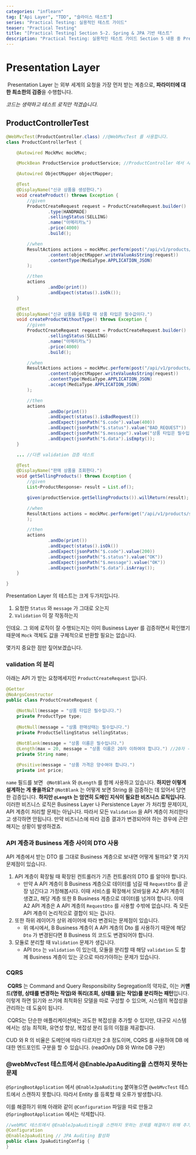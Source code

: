 ```yaml
---
categories: "inflearn"
tag: ["Api Layer", "TDD", "슬라이스 테스트"]
series: "Practical Testing: 실용적인 테스트 가이드"
teaser: "Practical Testing"
title: "[Practical Testing] Section 5-2. Spring & JPA 기반 테스트"
description: "Practical Testing: 실용적인 테스트 가이드 Section 5 내용 중 Presentation Layer 테스트입니다."
---
```


# Presentation Layer

​	Presentation Layer 는 외부 세계의 요청을 가장 먼저 받는 계층으로, **파라미터에 대한 최소한의 검증**을 수행합니다.

*코드는 생략하고 테스트 로직만 적겠습니다.*

## ProductControllerTest

```java
@WebMvcTest(ProductController.class) //@WebMvcTest 를 사용합니다.
class ProductControllerTest {

    @Autowired MockMvc mockMvc;

    @MockBean ProductService productService; //ProductController 에서 사용하는 productService 는 Mock 으로 주입합니다.

    @Autowired ObjectMapper objectMapper;

    @Test
    @DisplayName("신규 상품을 생성한다.")
    void createProduct() throws Exception {
        //given
        ProductCreateRequest request = ProductCreateRequest.builder()
                .type(HANDMADE)
                .sellingStatus(SELLING)
                .name("아메리카노")
                .price(4000)
                .build();

        //when
        ResultActions actions = mockMvc.perform(post("/api/v1/products/new")
                .content(objectMapper.writeValueAsString(request))
                .contentType(MediaType.APPLICATION_JSON)
        );

        //then
        actions
                .andDo(print())
                .andExpect(status().isOk());
    }

    @Test
    @DisplayName("신규 상품을 등록할 때 상품 타입은 필수값이다.")
    void createProductWithoutType() throws Exception {
        //given
        ProductCreateRequest request = ProductCreateRequest.builder()
                .sellingStatus(SELLING)
                .name("아메리카노")
                .price(4000)
                .build();

        //when
        ResultActions actions = mockMvc.perform(post("/api/v1/products/new")
                .content(objectMapper.writeValueAsString(request))
                .contentType(MediaType.APPLICATION_JSON)
                .accept(MediaType.APPLICATION_JSON)
        );

        //then
        actions
                .andDo(print())
                .andExpect(status().isBadRequest())
                .andExpect(jsonPath("$.code").value(400))
                .andExpect(jsonPath("$.status").value("BAD_REQUEST"))
                .andExpect(jsonPath("$.message").value("상품 타입은 필수입니다."))
                .andExpect(jsonPath("$.data").isEmpty());
    }

    ... //다른 validation 검증 테스트

    @Test
    @DisplayName("판매 상품을 조회한다.")
    void getSellingProducts() throws Exception {
        //given
        List<ProductResponse> result = List.of();

        given(productService.getSellingProducts()).willReturn(result);

        //when
        ResultActions actions = mockMvc.perform(get("/api/v1/products/selling")
        );

        //then
        actions
                .andDo(print())
                .andExpect(status().isOk())
                .andExpect(jsonPath("$.code").value(200))
                .andExpect(jsonPath("$.status").value("OK"))
                .andExpect(jsonPath("$.message").value("OK"))
                .andExpect(jsonPath("$.data").isArray());
    }

}
```

Presentation Layer 의 테스트는 크게 두가지입니다.

1. 요청한 `Status` 와 `message` 가 그대로 오는지
2. `Validation` 이 잘 작동하는지

인데요. 그 외에 로직이 잘 수행되는지는 이미 Business Layer 를 검증하면서 확인했기 때문에 `Mock` 객체도 값을 구체적으로 반환할 필요는 없습니다.

몇가지 중요한 점만 짚어보겠습니다.

### validation 의 분리

아래는 API 가 받는 요청메세지인 `ProductCreateRequest` 입니다.

```java
@Getter
@NoArgsConstructor
public class ProductCreateRequest {

    @NotNull(message = "상품 타입은 필수입니다.")
    private ProductType type;
    
    @NotNull(message = "상품 판매상태는 필수입니다.")
    private ProductSellingStatus sellingStatus;
    
    @NotBlank(message = "상품 이름은 필수입니다.")
    @Length(max = 20, message = "상품 이름은 20자 이하여야 합니다.") //20자 -> 도메인에 맞는 특정한 값... String 에 대한 최소한의 조건만 검사
    private String name;

    @Positive(message = "상품 가격은 양수여야 합니다.")
    private int price;
```

`name` 필드를 보면 ` @NotBlank` 와 `@Length` 를 함께 사용하고 있습니다. **하지만 이렇게 설계하는 게 좋을까요?** `@NotBlank` 는 어떻게 보면 String 을 검증하는 데 있어서 당연한 검증입니다. **하지만 `@Length` 는 엄연히 도메인 지식이 필요한 비즈니스 로직입니다.** 이러한 비즈니스 로직은 Business Layer 나 Persistence Layer 가 처리할 문제이지, API 계층이 처리할 문제는 아닙니다. 따라서 모든 `Validation` 을 API 계층이 처리한다고 생각하면 안됩니다. 만약 비즈니스에 따라 검증 결과가 변경되어야 하는 경우에 곤란해지는 상황이 발생하겠죠.

### API 계층과 Business 계층 사이의 DTO 사용

API 계층에서 받는 DTO 를 그대로 Business 계층으로 보내면 어떻게 될까요? 몇 가지 문제점이 있습니다.

1. API 계층이 확장될 때 확장된 컨트롤러가 기존 컨트롤러의 DTO 를 알아야 합니다.
   - 만약 A API 계층이 B Business 계층으로 데이터를 넘길 때 `RequestDto` 를 곧장 넘긴다고 가정해봅시다. 이때 서비스를 확장해서 모바일용 A2 API 계층이 생겼고, 해당 계층 또한 B Business 계층으로 데이터를 넘겨야 합니다. 이때 A2 API 계층은 A API 계층의 `RequestDto` 를 사용할 수밖에 없습니다. 즉 모든 API 계층이 논리적으로 결합이 되는 겁니다.
2. 또한 하위 레이어가 상위 레이어에 따라 변경되는 문제점이 있습니다.
   - 위 예시에서, B Business 계층이 A API 계층의 Dto 를 사용하기 때문에 해당 `Dto` 가 변경된다면 B Business 의 코드도 변경되어야 합니다. 
3. 모듈로 분리할 때 `Validation` 문제가 생깁니다.
   - API `Dto` 는 `validation` 이 있는데, 모듈을 분리할 때 해당 `validation` 도 함께 Business 계층이 있는 곳으로 따라가야하는 문제가 있습니다.

### CQRS

​	**CQRS** 는 Command and Query Responsibility Segregation의 약자로, 이는 커**맨드(명령, 상태를 변경하는 작업)와 쿼리(조회, 상태를 읽는 작업)를 분리하는 패턴**입니다. 이렇게 하면 읽기와 쓰기에 최적화된 모델을 따로 구성할 수 있으며, 시스템의 복잡성을 관리하는 데 도움이 됩니다.

​	CQRS는 단순한 애플리케이션에는 과도한 복잡성을 추가할 수 있지만, 대규모 시스템에서는 성능 최적화, 유연성 향상, 복잡성 분리 등의 이점을 제공합니다. 

CUD 와 R 의 비율은 도메인에 따라 다르지만 2:8 정도이며, CQRS 를 사용하여 DB 에 대한 엔드포인트 구분을 할 수 있습니다. (readOnly DB 와 Write DB 구분)

### @webMvcTest 테스트에서 @EnableJpaAuditing을 스캔하지 못하는 문제

`@SpringBootApplication` 에서 `@EnableJpaAuditing` 붙여놓으면 `@webMvcTest` 테스트에서 스캔하지 못합니다. 따라서 Entity 를 등록할 때 오류가 발생합니다. 

이를 해결하기 위해 아래와 같이 `@Configuration` 파일을 따로 만들고 `@SpringBootApplication` 에서는 삭제합니다.

```java
//webMVC 테스트에서 @EnableJpaAuditing을 스캔하지 못하는 문제를 해결하기 위해 추가
@Configuration 
@EnableJpaAuditing // JPA Auditing 활성화
public class JpaAuditingConfig {
}
```

